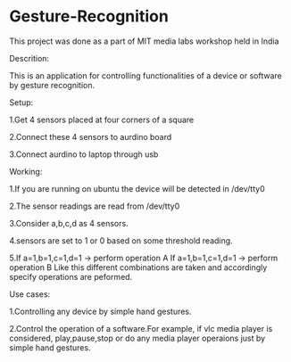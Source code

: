 Gesture-Recognition
===================
This project was done as a part of MIT media labs workshop held in India

Descrition:

This is an application for controlling functionalities of a device or software by gesture recognition.


Setup:

1.Get 4 sensors placed at  four corners of a square

2.Connect these 4 sensors to aurdino board

3.Connect aurdino to laptop through usb

Working:

1.If you are running on ubuntu the device will be detected in /dev/tty0

2.The sensor readings are read from /dev/tty0

3.Consider a,b,c,d as 4 sensors.

4.sensors are set to 1 or 0 based on some threshold reading.

5.If a=1,b=1,c=1,d=1 -> perform operation A
  If a=1,b=1,c=1,d=1 -> perform operation B
  Like this different combinations are taken and accordingly specify operations are peformed.

Use cases:

1.Controlling any device by simple hand gestures.

2.Control the operation of a software.For example, if vlc media player is considered, play,pause,stop or do any media player operaions just by simple hand gestures.
